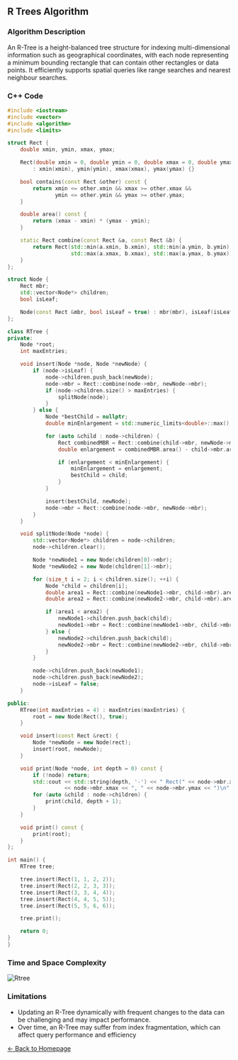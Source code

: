## R Trees Algorithm

### Algorithm Description
An R-Tree is a height-balanced tree structure for indexing multi-dimensional information such as geographical coordinates, with each node representing a minimum bounding rectangle that can contain other rectangles or data points. It efficiently supports spatial queries like range searches and nearest neighbour searches.

### C++ Code

```cpp
#include <iostream>
#include <vector> 
#include <algorithm>
#include <limits>

struct Rect {
    double xmin, ymin, xmax, ymax;

    Rect(double xmin = 0, double ymin = 0, double xmax = 0, double ymax = 0)
        : xmin(xmin), ymin(ymin), xmax(xmax), ymax(ymax) {}

    bool contains(const Rect &other) const {
        return xmin <= other.xmin && xmax >= other.xmax &&
               ymin <= other.ymin && ymax >= other.ymax;
    }

    double area() const {
        return (xmax - xmin) * (ymax - ymin);
    }

    static Rect combine(const Rect &a, const Rect &b) {
        return Rect(std::min(a.xmin, b.xmin), std::min(a.ymin, b.ymin),
                    std::max(a.xmax, b.xmax), std::max(a.ymax, b.ymax));
    }
};

struct Node {
    Rect mbr; 
    std::vector<Node*> children;
    bool isLeaf;

    Node(const Rect &mbr, bool isLeaf = true) : mbr(mbr), isLeaf(isLeaf) {}
};

class RTree {
private:
    Node *root;
    int maxEntries;

    void insert(Node *node, Node *newNode) {
        if (node->isLeaf) {
            node->children.push_back(newNode);
            node->mbr = Rect::combine(node->mbr, newNode->mbr);
            if (node->children.size() > maxEntries) {
                splitNode(node);
            }
        } else {
            Node *bestChild = nullptr;
            double minEnlargement = std::numeric_limits<double>::max();

            for (auto &child : node->children) {
                Rect combinedMBR = Rect::combine(child->mbr, newNode->mbr);
                double enlargement = combinedMBR.area() - child->mbr.area();

                if (enlargement < minEnlargement) {
                    minEnlargement = enlargement;
                    bestChild = child;
                }
            }

            insert(bestChild, newNode);
            node->mbr = Rect::combine(node->mbr, newNode->mbr);
        }
    }

    void splitNode(Node *node) {
        std::vector<Node*> children = node->children;
        node->children.clear();

        Node *newNode1 = new Node(children[0]->mbr);
        Node *newNode2 = new Node(children[1]->mbr);

        for (size_t i = 2; i < children.size(); ++i) {
            Node *child = children[i];
            double area1 = Rect::combine(newNode1->mbr, child->mbr).area();
            double area2 = Rect::combine(newNode2->mbr, child->mbr).area();

            if (area1 < area2) {
                newNode1->children.push_back(child);
                newNode1->mbr = Rect::combine(newNode1->mbr, child->mbr);
            } else {
                newNode2->children.push_back(child);
                newNode2->mbr = Rect::combine(newNode2->mbr, child->mbr);
            }
        }

        node->children.push_back(newNode1);
        node->children.push_back(newNode2);
        node->isLeaf = false;
    }

public:
    RTree(int maxEntries = 4) : maxEntries(maxEntries) {
        root = new Node(Rect(), true);
    }

    void insert(const Rect &rect) {
        Node *newNode = new Node(rect);
        insert(root, newNode);
    }

    void print(Node *node, int depth = 0) const {
        if (!node) return;
        std::cout << std::string(depth, '-') << " Rect(" << node->mbr.xmin << ", " << node->mbr.ymin << ", "
                  << node->mbr.xmax << ", " << node->mbr.ymax << ")\n";
        for (auto &child : node->children) {
            print(child, depth + 1);
        }
    }

    void print() const {
        print(root);
    }
};

int main() {
    RTree tree;

    tree.insert(Rect(1, 1, 2, 2));
    tree.insert(Rect(2, 2, 3, 3));
    tree.insert(Rect(3, 3, 4, 4));
    tree.insert(Rect(4, 4, 5, 5));
    tree.insert(Rect(5, 5, 6, 6));

    tree.print();

    return 0;
}
}
```

### Time and Space Complexity
![Rtree](https://github.com/DEBANSHU007/FoodDelivery.github.io/assets/67229736/89d6d86c-fb0a-4790-a784-6b9d8ad63c2e)


### Limitations
* Updating an R-Tree dynamically with frequent changes to the data can be challenging and may impact performance.
* Over time, an R-Tree may suffer from index fragmentation, which can affect query performance and efficiency

[← Back to Homepage](../README.md)
